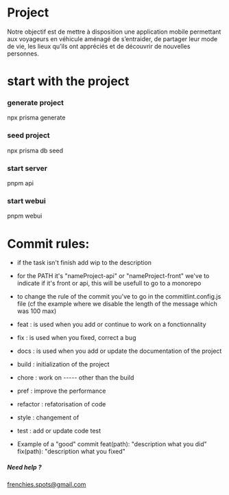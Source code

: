 # Project

Notre objectif est de mettre à disposition une application mobile permettant aux voyageurs en véhicule aménagé de s’entraider, de partager leur mode de vie, les lieux qu’ils ont appréciés et de découvrir de nouvelles personnes.

# start with the project

### generate project

npx prisma generate

### seed project

npx prisma db seed

### start server

pnpm api

### start webui

pnpm webui

# Commit rules:

- if the task isn't finish add wip to the description
- for the PATH it's "nameProject-api" or "nameProject-front" we've to indicate if it's front or api, this will be usefull to go to a monorepo
- to change the rule of the commit you've to go in the commitlint.config.js file (cf the example where we disable the length of the message which was 100 max)

- feat : is used when you add or continue to work on a fonctionnality
- fix : is used when you fixed, correct a bug
- docs : is used when you add or update the documentation of the project
- build : initialization of the project
- chore : work on ----- other than the build
- pref : improve the performance
- refactor : refatorisation of code
- style : changement of
- test : add or update code test

- Example of a "good" commit
  feat(path): "description what you did"
  fix(path): "description what you fixed"

##### Need help ?

frenchies.spots@gmail.com

